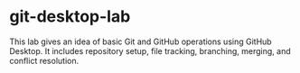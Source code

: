 # git-desktop-lab

This lab gives an idea of basic Git and GitHub operations using GitHub Desktop. It includes repository setup, file tracking, branching, merging, and conflict resolution.

